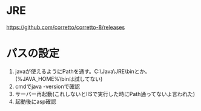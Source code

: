 # JRE  
https://github.com/corretto/corretto-8/releases  

# パスの設定  
1. javaが使えるようにPathを通す。C:\Java\JRE\binとか。(%JAVA_HOME%\binは試してない)
1. cmdでjava -versionで確認
1. サーバー再起動(これしないとIISで実行した時にPath通ってないよ言われた)
1. 起動後にasp確認

